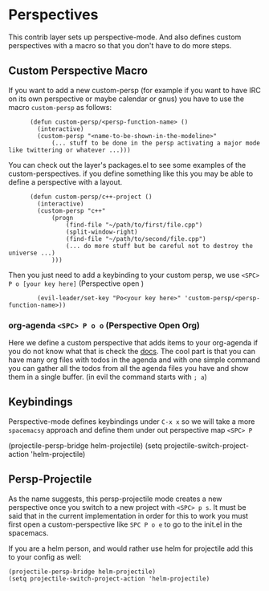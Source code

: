 # Perspectives 

This contrib layer sets up perspective-mode. And also defines custom
perspectives with a macro so that you don't have to do more steps.

## Custom Perspective Macro

If you want to add a new custom-persp (for example if you want to have
IRC on its own perspective or maybe calendar or gnus) you have to use
the macro `custom-persp` as follows:

```elisp
      (defun custom-persp/<persp-function-name> ()
        (interactive)
        (custom-persp "<name-to-be-shown-in-the-modeline>"
            (... stuff to be done in the persp activating a major mode like twittering or whatever ...)))
```

You can check out the layer's packages.el to see some examples of the
custom-perspectives. if you define something like this you may be able
to define a perspective with a layout.

```elisp
      (defun custom-persp/c++-project ()
        (interactive)
        (custom-persp "c++"
            (progn
                (find-file "~/path/to/first/file.cpp")
                (split-window-right)
                (find-file "~/path/to/second/file.cpp")
                (... do more stuff but be careful not to destroy the universe ...)
            )))
```

Then you just need to add a keybinding to your custom persp, we use
`<SPC> P o [your key here]` (Perspective open <key>)

``` elisp
        (evil-leader/set-key "Po<your key here>" 'custom-persp/<persp-function-name>))
```

### org-agenda `<SPC> P o o` (Perspective Open Org)

Here we define a custom perspective that adds items to your org-agenda if you do not know what that is check the [docs](https://www.gnu.org/software/emacs/manual/html_node/org/Agenda-commands.html). The cool part is that you can have many org files with todos in the agenda and with one simple command you can gather all the todos from all the agenda files you have and show them in a single buffer. (in evil the command starts with `; a`)

## Keybindings

Perspective-mode defines keybindings under `C-x x` so we will take a
more `spacemacsy` approach and define them under out perspective map
`<SPC> P`

  (projectile-persp-bridge helm-projectile)
  (setq projectile-switch-project-action 'helm-projectile)


## Persp-Projectile

As the name suggests, this persp-projectile mode creates a new
perspective once you switch to a new project with `<SPC> p s`. It must
be said that in the current implementation in order for this to work
you must first open a custom-perspective like `SPC P o e` to go to the
init.el in the spacemacs.

If you are a helm person, and would rather use helm for projectile add this to your config as well:

```elisp 
(projectile-persp-bridge helm-projectile)
(setq projectile-switch-project-action 'helm-projectile)
```
